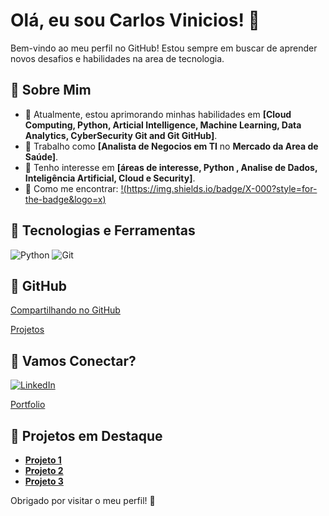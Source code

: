# Olá, eu sou Carlos Vinicios! 

Bem-vindo ao meu perfil no GitHub! Estou sempre em buscar de aprender novos desafios e habilidades na area de tecnologia.

##  Sobre Mim
-  Atualmente, estou aprimorando minhas habilidades em **[Cloud Computing, Python, Articial Intelligence, Machine Learning, Data Analytics, CyberSecurity Git and Git GitHub]**.
-  Trabalho como **[Analista de Negocios em TI** no **Mercado da Area de Saúde]**.
-  Tenho interesse em **[áreas de interesse, Python , Analise de Dados, Inteligência Artificial, Cloud e Security]**.
-  Como me encontrar: [!(https://img.shields.io/badge/X-000?style=for-the-badge&logo=x)](https://x.com/cvini1976)

## ️ Tecnologias e Ferramentas

![Python](https://img.shields.io/badge/Python-000?style=for-the-badge&logo=python)
![Git](https://img.shields.io/badge/Git-000?style=for-the-badge&logo=git)

##  GitHub
[Compartilhando no GitHub]()

[Projetos]()

##  Vamos Conectar?
[![LinkedIn](https://img.shields.io/badge/LinkedIn-0077B5?style=for-the-badge&logo=linkedin&logoColor=white)](https://www.linkedin.com/in/carlosviniciosferreira/)

[Portfolio]()

##  Projetos em Destaque
- [**Projeto 1**]()
- [**Projeto 2**]()
- [**Projeto 3**]()

Obrigado por visitar o meu perfil! 
